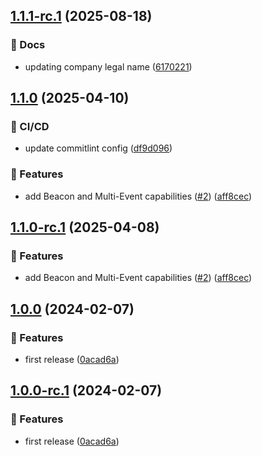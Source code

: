 ## [1.1.1-rc.1](https://github.com/ethiack/github-action/compare/1.1.0...1.1.1-rc.1) (2025-08-18)

### 📔 Docs

* updating company legal name ([6170221](https://github.com/ethiack/github-action/commit/61702213b8a27ade9a3cb496bc1f2a651c1221f4))

## [1.1.0](https://github.com/ethiack/github-action/compare/1.0.0...1.1.0) (2025-04-10)

### 🦊 CI/CD

* update commitlint config ([df9d096](https://github.com/ethiack/github-action/commit/df9d096ec2b1e4bb1b6fdefc195d3c37324cbea5))

### 🚀 Features

* add Beacon and Multi-Event capabilities ([#2](https://github.com/ethiack/github-action/issues/2)) ([aff8cec](https://github.com/ethiack/github-action/commit/aff8cecc753dcbf5404c60907e05be4d7c414eae))

## [1.1.0-rc.1](https://github.com/ethiack/github-action/compare/1.0.0...1.1.0-rc.1) (2025-04-08)

### 🚀 Features

* add Beacon and Multi-Event capabilities ([#2](https://github.com/ethiack/github-action/issues/2)) ([aff8cec](https://github.com/ethiack/github-action/commit/aff8cecc753dcbf5404c60907e05be4d7c414eae))

## [1.0.0](https://github.com/ethiack/github-action/compare/...1.0.0) (2024-02-07)


### 🚀 Features

* first release ([0acad6a](https://github.com/ethiack/github-action/commit/0acad6aef6915ee589e37fbfbc291bbf15a91d7a))

## [1.0.0-rc.1](https://github.com/ethiack/github-action/compare/...1.0.0-rc.1) (2024-02-07)


### 🚀 Features

* first release ([0acad6a](https://github.com/ethiack/github-action/commit/0acad6aef6915ee589e37fbfbc291bbf15a91d7a))
